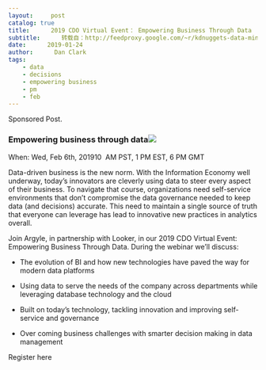 ```yaml
---
layout:     post
catalog: true
title:      2019 CDO Virtual Event： Empowering Business Through Data
subtitle:      转载自：http://feedproxy.google.com/~r/kdnuggets-data-mining-analytics/~3/P6REJybwj6M/looker-cdo-virtual-event.html
date:      2019-01-24
author:      Dan Clark
tags:
    - data
    - decisions
    - empowering business
    - pm
    - feb
---
```


Sponsored Post.

### Empowering business through data![](https://www.kdnuggets.com/images/looker-300.jpg)


When: Wed, Feb 6th, 201910  AM PST, 1 PM EST, 6 PM GMT

Data-driven business is the new norm. With the Information Economy well underway, today’s innovators are cleverly using data to steer every aspect of their business. To navigate that course, organizations need self-service environments that don’t compromise the data governance needed to keep data (and decisions) accurate. This need to maintain a single source of truth that everyone can leverage has lead to innovative new practices in analytics overall.

Join Argyle, in partnership with Looker, in our 2019 CDO Virtual Event: Empowering Business Through Data. During the webinar we’ll discuss:

- The evolution of BI and how new technologies have paved the way for modern data platforms

- Using data to serve the needs of the company across departments while leveraging database technology and the cloud

- Built on today’s technology, tackling innovation and improving self-service and governance

- Over coming business challenges with smarter decision making in data management


Register here
